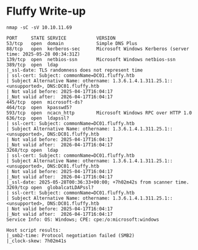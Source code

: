 # Fluffy Write-up

`nmap -sC -sV 10.10.11.69`

    PORT     STATE SERVICE           VERSION
    53/tcp   open  domain            Simple DNS Plus
    88/tcp   open  kerberos-sec      Microsoft Windows Kerberos (server time: 2025-05-28 00:34:31Z)
    139/tcp  open  netbios-ssn       Microsoft Windows netbios-ssn
    389/tcp  open  ldap
    |_ssl-date: TLS randomness does not represent time
    | ssl-cert: Subject: commonName=DC01.fluffy.htb
    | Subject Alternative Name: othername: 1.3.6.1.4.1.311.25.1::<unsupported>, DNS:DC01.fluffy.htb
    | Not valid before: 2025-04-17T16:04:17
    |_Not valid after:  2026-04-17T16:04:17                                                                                                               
    445/tcp  open  microsoft-ds?
    464/tcp  open  kpasswd5? 
    593/tcp  open  ncacn_http        Microsoft Windows RPC over HTTP 1.0                                                                                   
    636/tcp  open  ldapssl? 
    | ssl-cert: Subject: commonName=DC01.fluffy.htb   
    | Subject Alternative Name: othername: 1.3.6.1.4.1.311.25.1::<unsupported>, DNS:DC01.fluffy.htb  
    | Not valid before: 2025-04-17T16:04:17  
    |_Not valid after:  2026-04-17T16:04:17         
    3268/tcp open  ldap  
    | ssl-cert: Subject: commonName=DC01.fluffy.htb       
    | Subject Alternative Name: othername: 1.3.6.1.4.1.311.25.1::<unsupported>, DNS:DC01.fluffy.htb  
    | Not valid before: 2025-04-17T16:04:17          
    |_Not valid after:  2026-04-17T16:04:17     
    |_ssl-date: 2025-05-28T00:36:33+00:00; +7h02m42s from scanner time.    
    3269/tcp open  globalcatLDAPssl?    
    | ssl-cert: Subject: commonName=DC01.fluffy.htb    
    | Subject Alternative Name: othername: 1.3.6.1.4.1.311.25.1::<unsupported>, DNS:DC01.fluffy.htb   
    | Not valid before: 2025-04-17T16:04:17 
    |_Not valid after:  2026-04-17T16:04:17   
    Service Info: OS: Windows; CPE: cpe:/o:microsoft:windows    
    
    Host script results:                                                                           
    |_smb2-time: Protocol negotiation failed (SMB2)                          
    |_clock-skew: 7h02m41s

